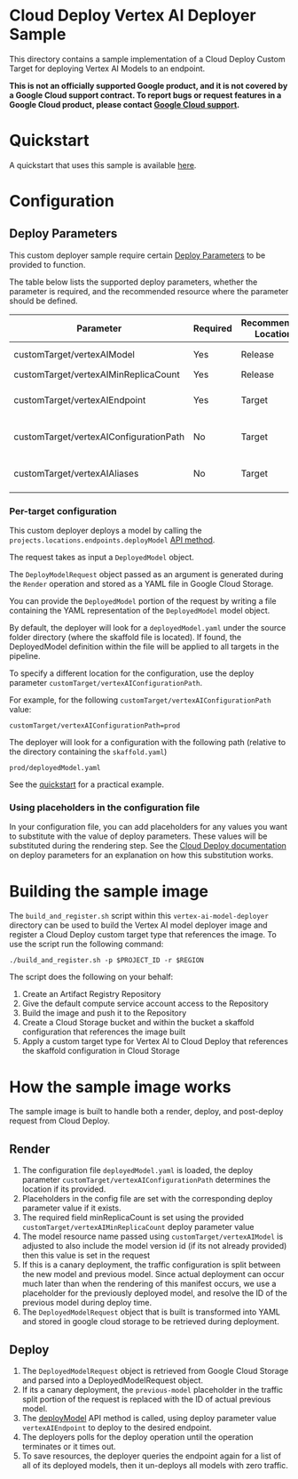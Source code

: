 # Cloud Deploy Vertex AI Deployer Sample
This directory contains a sample implementation of a Cloud Deploy Custom Target for deploying Vertex AI Models to an endpoint.

**This is not an officially supported Google product, and it is not covered by a
Google Cloud support contract. To report bugs or request features in a Google
Cloud product, please contact [Google Cloud
support](https://cloud.google.com/support).**

# Quickstart

A quickstart that uses this sample is available [here](./quickstart/QUICKSTART.md).

# Configuration


## Deploy Parameters

This custom deployer sample require certain [Deploy Parameters](https://cloud.google.com/deploy/docs/parameters) to be provided to function.

The table below lists the supported deploy parameters, whether the parameter is required, and the recommended resource where the parameter should be defined.

| Parameter               | Required | Recommended Location | Description                                                                                                                                     | 
|-------------------------|----------|----------------------|-------------------------------------------------------------------------------------------------------------------------------------------------|
| customTarget/vertexAIModel           | Yes      | Release              | Model to deploy. Format is "projects/{project}/locations/{location}/models/{modelId}"                                                           |
| customTarget/vertexAIMinReplicaCount | Yes      | Release              | The minimum replica count to assign for the deployed model.                                                                                     |
| customTarget/vertexAIEndpoint        | Yes      | Target               | The Vertex AI endpoint where the model will be deployed to. Format is "projects/{project}/locations/{location}/endpoints/{endpointId}"          |
| customTarget/vertexAIConfigurationPath      | No       | Target               | Path to the DeployedModel configuration in the Cloud Deploy Release archive. If not provided then defaults to the root directory of the archive |
| customTarget/vertexAIAliases         | No       | Target               | Comma-separated list of aliases that should be assign to a model after a deployment. Required when using the add alias option for the deployer. |

### Per-target configuration

This custom deployer deploys a model by calling the `projects.locations.endpoints.deployModel` [API method](https://cloud.google.com/vertex-ai/docs/reference/rest/v1/projects.locations.endpoints/deployModel).

The request takes as input a `DeployedModel` object.

The `DeployModelRequest` object passed as an argument is generated during the `Render` operation and stored as a YAML file in Google Cloud Storage.

You can provide the `DeployedModel` portion of the request by writing a file containing the YAML representation of the `DeployedModel` model object.

By default, the deployer will look for a `deployedModel.yaml` under the source folder directory (where the skaffold file is located). If found, the DeployedModel definition
within the file will be applied to all targets in the pipeline.

To specify a different location for the configuration, use the deploy parameter `customTarget/vertexAIConfigurationPath`.

For example, for the following `customTarget/vertexAIConfigurationPath` value:
```
customTarget/vertexAIConfigurationPath=prod
```

The deployer will look for  a configuration with the following path (relative to the directory containing the `skaffold.yaml`)

`prod/deployedModel.yaml`

See the [quickstart](./quickstart/QUICKSTART.md) for a practical example.
### Using placeholders in the configuration file

In your configuration file, you can add placeholders for any values you want to substitute with the value of deploy parameters. These values will be substituted
during the rendering step. See the [Cloud Deploy documentation](https://cloud.google.com/deploy/docs/parameters#add_placeholders) on deploy parameters for an explanation 
on how this substitution works.

# Building the sample image
The `build_and_register.sh` script within this `vertex-ai-model-deployer` directory can be used to build the Vertex AI model deployer image and register a Cloud Deploy custom target type that references the image. To use the script run the following command:

```shell
./build_and_register.sh -p $PROJECT_ID -r $REGION
```

The script does the following on your behalf:
1. Create an Artifact Registry Repository
2. Give the default compute service account access to the Repository
3. Build the image and push it to the Repository
4. Create a Cloud Storage bucket and within the bucket a skaffold configuration that references the image built
5. Apply a custom target type for Vertex AI to Cloud Deploy that references the skaffold configuration in Cloud Storage

# How the sample image works
The sample image is built to handle both a render, deploy, and post-deploy request from Cloud Deploy.

## Render

1. The configuration file `deployedModel.yaml` is loaded, the deploy parameter `customTarget/vertexAIConfigurationPath` determines the location if its provided.
2. Placeholders in the config file are set with the corresponding deploy parameter value if it exists.
3. The required field minReplicaCount is set using the provided `customTarget/vertexAIMinReplicaCount` deploy parameter value
4. The model resource name passed using `customTarget/vertexAIModel` is adjusted to also include the model version id (if its not already provided) then this value is set in the request
5. If this is a canary deployment, the traffic configuration is split between the new model and previous model. Since actual deployment can occur much later than when the rendering of this manifest occurs,
   we use a placeholder for the previously deployed model, and resolve the ID of the previous model during deploy time.
6. The `DeployedModelRequest` object that is built is transformed into YAML and stored in google cloud storage to be retrieved during deployment.

## Deploy

1. The `DeployedModelRequest` object is retrieved from Google Cloud Storage and parsed into a DeployedModelRequest object.
2. If its a canary deployment, the `previous-model` placeholder in the traffic split portion of the request is replaced with the ID of actual previous model.
3. The [deployModel](https://cloud.google.com/vertex-ai/docs/reference/rest/v1/projects.locations.endpoints/deployModel) API method is called, using deploy parameter value `vertexAIEndpoint` to
   deploy to the desired endpoint.
4. The deployers polls for the deploy operation until the operation terminates or it times out.
5. To save resources, the deployer queries the endpoint again for a list of all of its deployed models, then it un-deploys all models with zero traffic.
